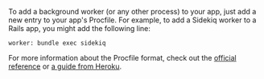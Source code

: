 To add a background worker (or any other process) to your app, just add a new entry to your app's Procfile. For example, to add a Sidekiq worker to a Rails app, you might add the following line:

    worker: bundle exec sidekiq

For more information about the Procfile format, check out the [official reference](http://ddollar.github.io/foreman/) or [a guide from Heroku](https://devcenter.heroku.com/articles/procfile).
